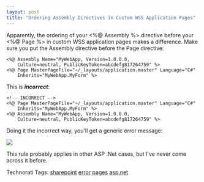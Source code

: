 ```yaml
---
layout: post
title: "Ordering Assembly Directives in Custom WSS Application Pages"
---
```


<p>Apparently, the ordering of your &lt;%@ Assembly %&gt; directive before your &lt;%@ Page %&gt; in custom WSS application pages makes a difference. Make sure you put the Assembly directive before the Page directive:</p>


<pre><code>&lt;%@ Assembly Name="MyWebApp, Version=1.0.0.0, 
	Culture=neutral, PublicKeyToken=abcdefg817264759" %&gt;
&lt;%@ Page MasterPageFile="~/_layouts/application.master" Language="C#" 
	Inherits="MyWebApp.MyForm" %&gt;</code></pre>
<p>This is <em><strong>incorrect</strong></em>:</p>


  
<pre><code>&lt;!-- INCORRECT --&gt;
&lt;%@ Page MasterPageFile="~/_layouts/application.master" Language="C#"
	Inherits="MyWebApp.MyForm" %&gt;
&lt;%@ Assembly Name="MyWebApp, Version=1.0.0.0, 
	Culture=neutral, PublicKeyToken=abcdefg817264759" %&gt;</code></pre>
    
<p>Doing it the incorrect way, you'll get a generic error message:</p>


<p><img src="http://farm3.static.flickr.com/2159/2074616398_bbcd5a4e6b_o.png" /></p>


<p>This rule probably applies in other ASP .Net cases, but I've never come across it before.</p>


<div class="tags" id="scid:0767317B-992E-4b12-91E0-4F059A8CECA8:0202a2e3-3ad8-4c75-9620-db7934d7a8f3">Technorati Tags: <a href="http://technorati.com/tags/sharepoint" rel="tag" target="_blank">sharepoint</a> <a href="http://technorati.com/tags/error" rel="tag" target="_blank">error</a> <a href="http://technorati.com/tags/pages" rel="tag" target="_blank">pages</a> <a href="http://technorati.com/tags/asp.net" rel="tag" target="_blank">asp.net</a></div> 
